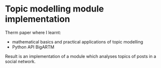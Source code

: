 # Topic modelling module implementation
Therm paper where I learnt:
- mathematical basics and practical applications of topic modelling
- Python API BigARTM

Result is an implementation of a module which analyses topics of posts in a social network.

